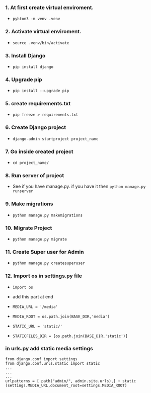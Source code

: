 ### 1. At first create virtual enviroment.

- `pyhton3 -m venv .venv`

### 2. Activate virtual enviroment.

- `source .venv/bin/activate`

### 3. Install Django

- `pip install django`

### 4. Upgrade pip

- `pip install --upgrade pip`

### 5. create requirements.txt

- `pip freeze > requirements.txt`

### 6. Create Django project

- `django-admin startproject project_name`

### 7. Go inside created project

- `cd project_name/`

### 8. Run server of project

- See if you have manage.py. if you have it then `python manage.py runserver`

### 9. Make migrations

- `python manage.py makemigrations`

### 10. Migrate Project

- `python manage.py migrate`

### 11. Create Super user for Admin

- `python manage.py createsuperuser`

### 12. Import os in settings.py file

- `import os`

- add this part at end
- `MEDIA_URL = '/media'`
- `MEDIA_ROOT = os.path.join(BASE_DIR,'media')`
- `STATIC_URL = 'static/'`
- `STATICFILES_DIR = [os.path.join(BASE_DIR,'static')]`

### in urls.py add static media settings

    from django.conf import settings 
    from django.conf.urls.static import static
    ...
    ...
    ...
    urlpatterns = [ path("admin/", admin.site.urls),] + static    (settings.MEDIA_URL,document_root=settings.MEDIA_ROOT)




